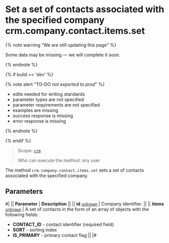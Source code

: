 # Set a set of contacts associated with the specified company crm.company.contact.items.set

{% note warning "We are still updating this page" %}

Some data may be missing — we will complete it soon.

{% endnote %}

{% if build == 'dev' %}

{% note alert "TO-DO _not exported to prod_" %}

- edits needed for writing standards
- parameter types are not specified
- parameter requirements are not specified
- examples are missing
- success response is missing
- error response is missing

{% endnote %}

{% endif %}

> Scope: [`crm`](../../../scopes/permissions.md)
>
> Who can execute the method: any user

The method `crm.company.contact.items.set` sets a set of contacts associated with the specified company.

## Parameters

#|
|| **Parameter** | **Description** ||
|| **id**
[`unknown`](../../../data-types.md) | Company identifier. ||
|| **items**
[`unknown`](../../../data-types.md) | A set of contacts in the form of an array of objects with the following fields: 
- **CONTACT_ID** - contact identifier (required field)
- **SORT** - sorting index
- **IS_PRIMARY** - primary contact flag || 
|#